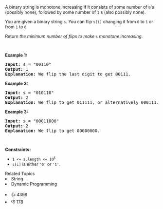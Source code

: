 <p>A binary string is monotone increasing if it consists of some number of <code>0</code>'s (possibly none), followed by some number of <code>1</code>'s (also possibly none).</p>

<p>You are given a binary string <code>s</code>. You can flip <code>s[i]</code> changing it from <code>0</code> to <code>1</code> or from <code>1</code> to <code>0</code>.</p>

<p>Return <em>the minimum number of flips to make </em><code>s</code><em> monotone increasing</em>.</p>

<p>&nbsp;</p> 
<p><strong class="example">Example 1:</strong></p>

<pre>
<strong>Input:</strong> s = "00110"
<strong>Output:</strong> 1
<strong>Explanation:</strong> We flip the last digit to get 00111.
</pre>

<p><strong class="example">Example 2:</strong></p>

<pre>
<strong>Input:</strong> s = "010110"
<strong>Output:</strong> 2
<strong>Explanation:</strong> We flip to get 011111, or alternatively 000111.
</pre>

<p><strong class="example">Example 3:</strong></p>

<pre>
<strong>Input:</strong> s = "00011000"
<strong>Output:</strong> 2
<strong>Explanation:</strong> We flip to get 00000000.
</pre>

<p>&nbsp;</p> 
<p><strong>Constraints:</strong></p>

<ul> 
 <li><code>1 &lt;= s.length &lt;= 10<sup>5</sup></code></li> 
 <li><code>s[i]</code> is either <code>'0'</code> or <code>'1'</code>.</li> 
</ul>

<div><div>Related Topics</div><div><li>String</li><li>Dynamic Programming</li></div></div><br><div><li>👍 4398</li><li>👎 178</li></div>